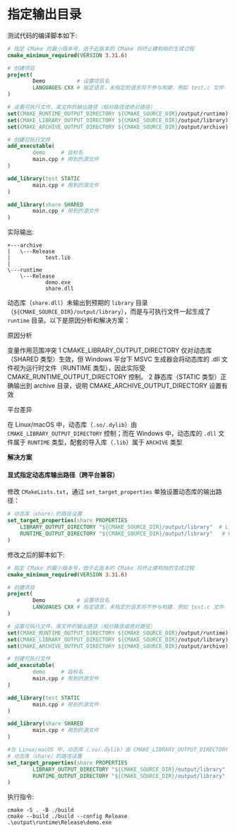 # 指定输出目录

测试代码的编译脚本如下:

```cmake
# 指定 CMake 的最小版本号，低于此版本的 CMake 将终止建构档的生成过程
cmake_minimum_required(VERSION 3.31.6)

# 创建项目
project(
        Demo          # 设置项目名
        LANGUAGES CXX # 指定语言，未指定的语言将不参与构建，例如 test.c 文件
)

# 设置可执行文件、库文件的输出路径（相对路径或绝对路径）
set(CMAKE_RUNTIME_OUTPUT_DIRECTORY ${CMAKE_SOURCE_DIR}/output/runtime)
set(CMAKE_LIBRARY_OUTPUT_DIRECTORY ${CMAKE_SOURCE_DIR}/output/library)
set(CMAKE_ARCHIVE_OUTPUT_DIRECTORY ${CMAKE_SOURCE_DIR}/output/archive)

# 创建可执行文件
add_executable(
        demo     # 目标名
        main.cpp # 用到的源文件
)

add_library(test STATIC
        main.cpp # 用到的源文件
)

add_library(share SHARED
        main.cpp # 用到的源文件
)
```

实际输出: 

```
+---archive
|   \---Release
|           test.lib
|           
\---runtime
    \---Release
            demo.exe
            share.dll
```

动态库（`share.dll`）未输出到预期的 `library` 目录（`${CMAKE_SOURCE_DIR}/output/library`），而是与可执行文件一起生成了 `runtime` 目录。以下是原因分析和解决方案：

原因分析

变量作用范围冲突
1 CMAKE_LIBRARY_OUTPUT_DIRECTORY 仅对动态库（SHARED 类型）生效，但 Windows 平台下 MSVC 生成器会将动态库的 .dll 文件视为运行时文件（RUNTIME 类型），因此实际受CMAKE_RUNTIME_OUTPUT_DIRECTORY 控制。
2 静态库（STATIC 类型）正确输出到 archive 目录，说明 CMAKE_ARCHIVE_OUTPUT_DIRECTORY 设置有效

平台差异

在 Linux/macOS 中，动态库（`.so/.dylib`）由 `CMAKE_LIBRARY_OUTPUT_DIRECTORY` 控制；而在 Windows 中，动态库的 `.dll` 文件属于 `RUNTIME` 类型，配套的导入库（`.lib`）属于 `ARCHIVE` 类型



**解决方案**

#### 显式指定动态库输出路径（跨平台兼容）

修改 `CMakeLists.txt`，通过 `set_target_properties` 单独设置动态库的输出路径：

```cmake
# 动态库（share）的路径设置
set_target_properties(share PROPERTIES
    LIBRARY_OUTPUT_DIRECTORY "${CMAKE_SOURCE_DIR}/output/library"  # Linux/macOS
    RUNTIME_OUTPUT_DIRECTORY "${CMAKE_SOURCE_DIR}/output/library"   # Windows
)
```

修改之后的脚本如下:

```cmake
# 指定 CMake 的最小版本号，低于此版本的 CMake 将终止建构档的生成过程
cmake_minimum_required(VERSION 3.31.6)

# 创建项目
project(
        Demo          # 设置项目名
        LANGUAGES CXX # 指定语言，未指定的语言将不参与构建，例如 test.c 文件
)

# 设置可执行文件、库文件的输出路径（相对路径或绝对路径）
set(CMAKE_RUNTIME_OUTPUT_DIRECTORY ${CMAKE_SOURCE_DIR}/output/runtime)
set(CMAKE_LIBRARY_OUTPUT_DIRECTORY ${CMAKE_SOURCE_DIR}/output/library)
set(CMAKE_ARCHIVE_OUTPUT_DIRECTORY ${CMAKE_SOURCE_DIR}/output/archive)

# 创建可执行文件
add_executable(
        demo     # 目标名
        main.cpp # 用到的源文件
)

add_library(test STATIC
        main.cpp # 用到的源文件
)

add_library(share SHARED
        main.cpp # 用到的源文件
)

#在 Linux/macOS 中，动态库（.so/.dylib）由 CMAKE_LIBRARY_OUTPUT_DIRECTORY 控制；而在 Windows 中，动态库的 .dll 文件属于 RUNTIME 类型，配套的导入库（.lib）属于 ARCHIVE 类型。
# 动态库（share）的路径设置
set_target_properties(share PROPERTIES
        LIBRARY_OUTPUT_DIRECTORY "${CMAKE_SOURCE_DIR}/output/library"  # Linux/macOS
        RUNTIME_OUTPUT_DIRECTORY "${CMAKE_SOURCE_DIR}/output/library"   # Windows
)
```

执行指令:

```shell
cmake -S . -B ./build
cmake --build ./build --config Release
.\output\runtime\Release\demo.exe
```

